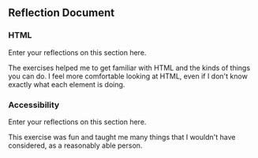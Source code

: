 ## Reflection Document

### HTML

Enter your reflections on this section here.

The exercises helped me to get familiar with HTML and the kinds of things you can do. I feel more comfortable looking at HTML, even if I don't know exactly what each element is doing.

### Accessibility

Enter your reflections on this section here.

This exercise was fun and taught me many things that I wouldn't have considered, as a reasonably able person.

